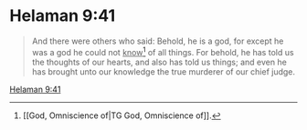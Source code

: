 # Helaman 9:41

> And there were others who said: Behold, he is a god, for except he was a god he could not <u>know</u>[^a] of all things. For behold, he has told us the thoughts of our hearts, and also has told us things; and even he has brought unto our knowledge the true murderer of our chief judge.

[Helaman 9:41](https://www.churchofjesuschrist.org/study/scriptures/bofm/hel/9?lang=eng&id=p41#p41)


[^a]: [[God, Omniscience of|TG God, Omniscience of]].  
